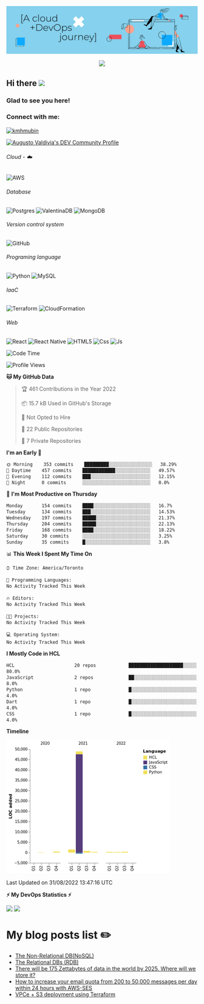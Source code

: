 ![Banner](https://github.com/ValAug/ValAug/blob/master/cover.png)

<!-- retro visitor counter -->
<p align="center"> 
  <img src="https://profile-counter.glitch.me/{ValAug}/count.svg" />
</p>



<!-- welcome message -->
<h2>Hi there <img src="https://media.giphy.com/media/hvRJCLFzcasrR4ia7z/giphy.gif" width="25px"></h2>

<h3>Glad to see you here!</h3>


<!-- Connect with me -->
<h3 align="left">Connect with me:</h3>
<p align="left">
<a href="https://www.linkedin.com/in/augustovaldivia/" target="blank"><img align="center" src="https://github.com/kmhmubin/kmhmubin/blob/master/assets/linkedin.svg" alt="kmhmubin" height="30" width="30" /></a>
</p>

<a href="https://dev.to/valaug">
  <img src="https://d2fltix0v2e0sb.cloudfront.net/dev-badge.svg" alt="Augusto Valdivia's DEV Community Profile" height="30" width="30">
</a>


###### Cloud - :cloud:

![AWS](https://img.shields.io/badge/AWS-%23FF9900.svg?style=for-the-badge&logo=amazon-aws&logoColor=white)


###### Database

![Postgres](https://img.shields.io/badge/postgres-%23316192.svg?style=for-the-badge&logo=postgresql&logoColor=white)
![ValentinaDB](https://img.shields.io/badge/-ValentinaDB-000000?style=flat&logo=ValentinaDB&logoColor=336791)
![MongoDB](https://img.shields.io/badge/MongoDB-%234ea94b.svg?style=for-the-badge&logo=mongodb&logoColor=white)


###### Version control system

![GitHub](https://img.shields.io/badge/github-%23121011.svg?style=for-the-badge&logo=github&logoColor=white)

###### Programing language
![Python](https://img.shields.io/badge/python-3670A0?style=for-the-badge&logo=python&logoColor=ffdd54)
![MySQL](https://img.shields.io/badge/mysql-%2300f.svg?style=for-the-badge&logo=mysql&logoColor=white)


###### IaaC
![Terraform](https://img.shields.io/badge/terraform-%235835CC.svg?style=for-the-badge&logo=terraform&logoColor=white)
![CloudFormation](https://img.shields.io/badge/-CloudFormation-000000?style=flat&logo=Color=FF9900)

###### Web
![React](https://img.shields.io/badge/react-%2320232a.svg?style=for-the-badge&logo=react&logoColor=%2361DAFB)
![React Native](https://img.shields.io/badge/react_native-%2320232a.svg?style=for-the-badge&logo=react&logoColor=%2361DAFB)
![HTML5](https://img.shields.io/badge/html5-%23E34F26.svg?style=for-the-badge&logo=html5&logoColor=white)
![Css](https://img.shields.io/badge/-Css-000000?style=flat&logo=Css)
![Js](https://img.shields.io/badge/-Js-000000?style=flat&logo=Js)

<!--START_SECTION:waka-->
![Code Time](http://img.shields.io/badge/Code%20Time-542%20hrs%2030%20mins-blue)

![Profile Views](http://img.shields.io/badge/Profile%20Views-163-blue)

**🐱 My GitHub Data** 

> 🏆 461 Contributions in the Year 2022
 > 
> 📦 15.7 kB Used in GitHub's Storage 
 > 
> 🚫 Not Opted to Hire
 > 
> 📜 22 Public Repositories 
 > 
> 🔑 7 Private Repositories  
 > 
**I'm an Early 🐤** 

```text
🌞 Morning    353 commits    █████████░░░░░░░░░░░░░░░░   38.29% 
🌆 Daytime    457 commits    ████████████░░░░░░░░░░░░░   49.57% 
🌃 Evening    112 commits    ███░░░░░░░░░░░░░░░░░░░░░░   12.15% 
🌙 Night      0 commits      ░░░░░░░░░░░░░░░░░░░░░░░░░   0.0%

```
📅 **I'm Most Productive on Thursday** 

```text
Monday       154 commits    ████░░░░░░░░░░░░░░░░░░░░░   16.7% 
Tuesday      134 commits    ███░░░░░░░░░░░░░░░░░░░░░░   14.53% 
Wednesday    197 commits    █████░░░░░░░░░░░░░░░░░░░░   21.37% 
Thursday     204 commits    █████░░░░░░░░░░░░░░░░░░░░   22.13% 
Friday       168 commits    ████░░░░░░░░░░░░░░░░░░░░░   18.22% 
Saturday     30 commits     ░░░░░░░░░░░░░░░░░░░░░░░░░   3.25% 
Sunday       35 commits     █░░░░░░░░░░░░░░░░░░░░░░░░   3.8%

```


📊 **This Week I Spent My Time On** 

```text
⌚︎ Time Zone: America/Toronto

💬 Programming Languages: 
No Activity Tracked This Week

🔥 Editors: 
No Activity Tracked This Week

🐱‍💻 Projects: 
No Activity Tracked This Week

💻 Operating System: 
No Activity Tracked This Week

```

**I Mostly Code in HCL** 

```text
HCL                      20 repos            ████████████████████░░░░░   80.0% 
JavaScript               2 repos             ██░░░░░░░░░░░░░░░░░░░░░░░   8.0% 
Python                   1 repo              █░░░░░░░░░░░░░░░░░░░░░░░░   4.0% 
Dart                     1 repo              █░░░░░░░░░░░░░░░░░░░░░░░░   4.0% 
CSS                      1 repo              █░░░░░░░░░░░░░░░░░░░░░░░░   4.0%

```


**Timeline**

![Chart not found](https://raw.githubusercontent.com/ValAug/ValAug/master/charts/bar_graph.png) 


 Last Updated on 31/08/2022 13:47:16 UTC
<!--END_SECTION:waka-->

<!-- GitHub stats -->
<b>⚡ My DevOps Statistics ⚡</b>

<!-- GitHub Stats -->
<img height="180em" src="https://github-readme-stats.vercel.app/api?username=ValAug&show_icons=true&hide_border=true" />

<!-- Most Used Languages -->
<img height="180em" src="https://github-readme-stats.vercel.app/api/top-langs/?username=ValAug&exclude_repo=KNN-Image-Classification&show_icons=true&hide_border=true&layout=compact&langs_count=8"/>
</p>

# My blog posts list :pencil2:
<!-- BLOG-POST-LIST:START -->
- [The Non-Relational DB&lpar;NoSQL&rpar;](https://dev.to/aws-builders/the-relational-dbs-rdb-2mm2)
- [The Relational DBs &lpar;RDB&rpar;](https://dev.to/aws-builders/the-relational-dbs-rdb-1lf2)
- [There will be 175 Zettabytes of data in the world by 2025. Where will we store it?](https://dev.to/aws-builders/there-will-be-175-zettabytes-of-data-in-the-world-by-2025-where-will-we-store-it-1ck4)
- [How to increase your email quota from 200 to 50,000 messages per day within 24 hours with AWS-SES](https://dev.to/aws-builders/how-to-increase-your-email-quota-from-200-to-50000-messages-per-day-within-24-hours-with-aws-ses-j53)
- [VPCe + S3 deployment using Terraform](https://dev.to/aws-builders/vpce-s3-deployment-using-terraform-12n0)
<!-- BLOG-POST-LIST:END -->

<!--
**ValAug/ValAug** is a ✨ _special_ ✨ repository because its `README.md` (this file) appears on your GitHub profile.

Here are some ideas to get you started:

- 🔭 I’m currently working on ...
- 🌱 I’m currently learning ...
- 👯 I’m looking to collaborate on ...
- 🤔 I’m looking for help with ...
- 💬 Ask me about ...
- 📫 How to reach me: ...
- 😄 Pronouns: ...
- ⚡ Fun fact: ...
-->
